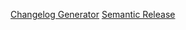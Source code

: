 [Changelog Generator](https://github.com/github-changelog-generator/github-changelog-generator)
[Semantic Release](https://github.com/semantic-release/semantic-release)
